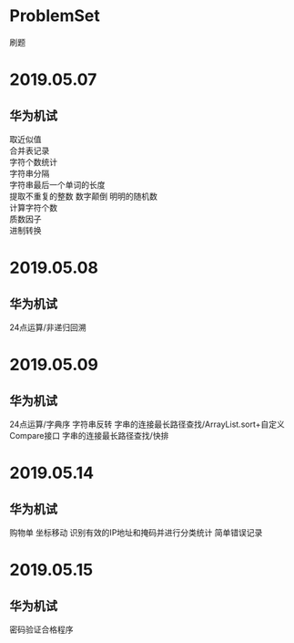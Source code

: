 # ProblemSet
刷题

# 2019.05.07

## 华为机试
取近似值  
合并表记录  
字符个数统计  
字符串分隔  
字符串最后一个单词的长度  
提取不重复的整数 
数字颠倒 
明明的随机数  
计算字符个数  
质数因子  
进制转换

# 2019.05.08

## 华为机试
24点运算/非递归回溯

# 2019.05.09

## 华为机试
24点运算/字典序
字符串反转
字串的连接最长路径查找/ArrayList.sort+自定义Compare接口
字串的连接最长路径查找/快排

# 2019.05.14

## 华为机试
购物单
坐标移动
识别有效的IP地址和掩码并进行分类统计
简单错误记录

# 2019.05.15

## 华为机试
密码验证合格程序